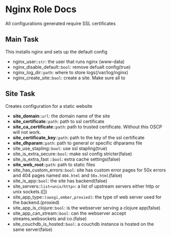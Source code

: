 # Nginx Role Docs
All configurations generated require SSL certificates

## Main Task
This installs nginx and sets up the default config
- nginx_user::`str`: the user that runs nginx (www-data)
- nginx_disable_default::`bool`: remove defualt config(true)
- nginx_log_dir::`path`: where to store logs(/var/log/nginx)
- nginx_create_site::`bool`: create a site. Make sure all to 

## Site Task
Creates configuration for a static website
- **site_domain**::`url`: the domain name of the site
- **site_certificate**::`path`: path to ssl certificate
- **site_ca_certificate**::`path`: path to trusted certificate. Without this OSCP
  will not work.
- **site_certificate_key**::`path`: path to the key of the ssl certificate
- **site_dhparam**::`path`: path to general or specific dhparams file
- site_use_stapling::`bool`: use ssl stapling(true)
- site_is_extra_secure::`bool`: make ssl config stricter(false)
- site_is_extra_fast ::`bool`: extra cache settings(false)
- **site_web_root**::`path`: path to static files
- site_has_custom_errors::`bool`: site has custom error pages for 50x 
  errors and 404 pages named `404.html` and `50x.html`(false)
- site_is_app::`bool`: the site has backend(false)
- site_servers::`list<unix/http>`: a list of upstream servers either http
  or unix sockets.([])
- site_app_type::`(uwsgi,ember,proxied)`: the type of web server used for the
  backend.(proxied)
- site_app_is_clojure::`bool`: is the webserver serving a clojure app(false)
- site_app_can_stream::`bool`: can the webserver accept streams,websockets and co.(false)
- site_couchdb_is_hosted::`bool`: a couchdb instance is hosted on the same server(false)